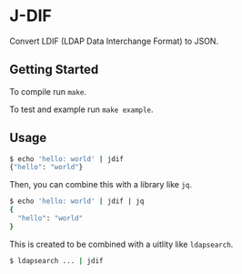 # J-DIF

Convert LDIF (LDAP Data Interchange Format) to JSON.

## Getting Started

To compile run `make`.

To test and example run `make example`.

## Usage

```bash
$ echo 'hello: world' | jdif 
{"hello": "world"}
```

Then, you can combine this with a library like `jq`.

```bash
$ echo 'hello: world' | jdif | jq
{
  "hello": "world"
}
```

This is created to be combined with a uitlity like `ldapsearch`.

```bash
$ ldapsearch ... | jdif
```
